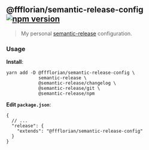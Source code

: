## @ffflorian/semantic-release-config [![npm version](https://img.shields.io/npm/v/@ffflorian/semantic-release-config.svg)](https://npmjs.com/package/@ffflorian/semantic-release-config)

> My personal [semantic-release](https://semantic-release.io) configuration.

### Usage

**Install**:

```
yarn add -D @ffflorian/semantic-release-config \
            semantic-release \
            @semantic-release/changelog \
            @semantic-release/git \
            @semantic-release/npm
```

**Edit `package.json`**:

```jsonc
{
  // ...
  "release": {
    "extends": "@ffflorian/semantic-release-config"
  }
}
```
